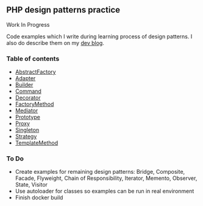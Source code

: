 ## PHP design patterns practice

Work In Progress

Code examples which I write during learning process of design patterns. I also do describe them on my [dev blog][1].

### Table of contents

* [AbstractFactory](../tree/master/src/AbstractFactory)
* [Adapter](../tree/master/src/Adapter)
* [Builder](../tree/master/src/Builder)
* [Command](../tree/master/src/Command)
* [Decorator](../tree/master/src/Decorator)
* [FactoryMethod](../tree/master/src/FactoryMethod)
* [Mediator](../tree/master/src/Mediator)
* [Prototype](../tree/master/src/Prototype)
* [Proxy](../tree/master/src/Proxy)
* [Singleton](../tree/master/src/Singleton)
* [Strategy](../tree/master/src/Strategy)
* [TemplateMethod](../tree/master/src/TemplateMethod)

### To Do

* Create examples for remaining design patterns: Bridge, Composite, Facade, Flyweight, Chain of Responsibility, Iterator, Memento, Observer, State, Visitor
* Use autoloader for classes so examples can be run in real environment
* Finish docker build

[1]:webrc.pl